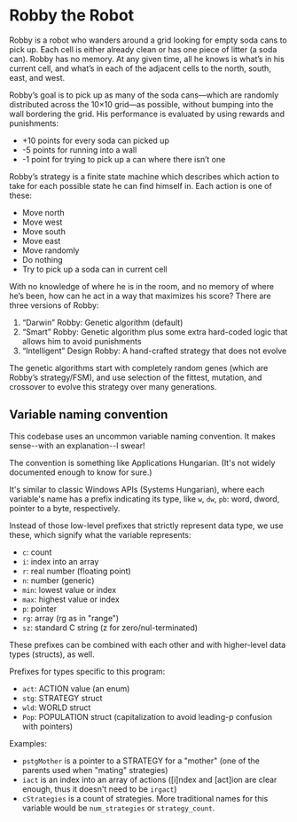# Robby the Robot

Robby is a robot who wanders around a grid looking for empty soda cans to pick up. Each cell is either already clean or has one piece of litter (a soda can). Robby has no memory. At any given time, all he knows is what’s in his current cell, and what’s in each of the adjacent cells to the north, south, east, and west.

Robby’s goal is to pick up as many of the soda cans—which are randomly distributed across the 10×10 grid—as possible, without bumping into the wall bordering the grid. His performance is evaluated by using rewards and punishments:

* +10 points for every soda can picked up
* -5 points for running into a wall
* -1 point for trying to pick up a can where there isn’t one

Robby’s strategy is a finite state machine which describes which action to take for each possible state he can find himself in. Each action is one of these:

* Move north
* Move west
* Move south
* Move east
* Move randomly
* Do nothing
* Try to pick up a soda can in current cell

With no knowledge of where he is in the room, and no memory of where he’s been, how can he act in a way that maximizes his score? There are three versions of Robby:

1. “Darwin” Robby: Genetic algorithm (default)
2. “Smart” Robby: Genetic algorithm plus some extra hard-coded logic that allows him to avoid punishments
3. “Intelligent” Design Robby: A hand-crafted strategy that does not evolve

The genetic algorithms start with completely random genes (which are Robby’s strategy/FSM), and use selection of the fittest, mutation, and crossover to evolve this strategy over many generations.


## Variable naming convention

This codebase uses an uncommon variable naming convention. It makes sense--with an explanation--I swear!

The convention is something like Applications Hungarian. (It's not widely documented enough to know for sure.)

It's similar to classic Windows APIs (Systems Hungarian), where each variable's name has a prefix
indicating its type, like `w`, `dw`, `pb`: word, dword, pointer to a byte, respectively.

Instead of those low-level prefixes that strictly represent data type, we use these, which signify what the variable represents:

- `c`: count
- `i`: index into an array
- `r`: real number (floating point)
- `n`: number (generic)
- `min`: lowest value or index
- `max`: highest value or index
- `p`: pointer
- `rg`: array (rg as in "range")
- `sz`: standard C string (z for zero/nul-terminated)

These prefixes can be combined with each other and with higher-level data
types (structs), as well.

Prefixes for types specific to this program:

- `act`: ACTION value (an enum)
- `stg`: STRATEGY struct
- `wld`: WORLD struct
- `Pop`: POPULATION struct (capitalization to avoid leading-p confusion with
  pointers)

Examples:

- `pstgMother` is a pointer to a STRATEGY for a "mother" (one of the
  parents used when "mating" strategies)
- `iact` is an index into an array of actions ([i]ndex and [act]ion are clear
  enough, thus it doesn't need to be `irgact`)
- `cStrategies` is a count of strategies. More traditional names for this
  variable would be `num_strategies` or `strategy_count`.

